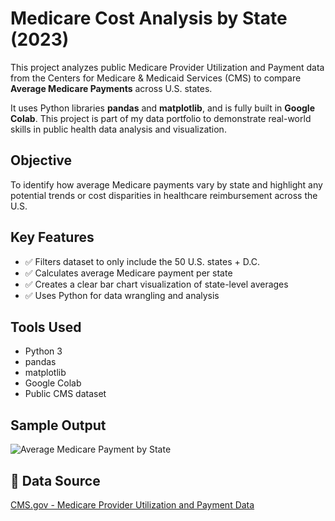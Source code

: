 # Medicare Cost Analysis by State (2023)

This project analyzes public Medicare Provider Utilization and Payment data from the Centers for Medicare & Medicaid Services (CMS) to compare **Average Medicare Payments** across U.S. states.

It uses Python libraries **pandas** and **matplotlib**, and is fully built in **Google Colab**. This project is part of my data portfolio to demonstrate real-world skills in public health data analysis and visualization.


## Objective

To identify how average Medicare payments vary by state and highlight any potential trends or cost disparities in healthcare reimbursement across the U.S.


## Key Features

- ✅ Filters dataset to only include the 50 U.S. states + D.C.
- ✅ Calculates average Medicare payment per state
- ✅ Creates a clear bar chart visualization of state-level averages
- ✅ Uses Python for data wrangling and analysis


## Tools Used

- Python 3
- pandas
- matplotlib
- Google Colab
- Public CMS dataset


## Sample Output

![Average Medicare Payment by State](https://github.com/tyohannes2/healthcare-cost-analysis/blob/main/avg_medicare_payment_by_state.png)


## 📁 Data Source

[CMS.gov - Medicare Provider Utilization and Payment Data](https://data.cms.gov/)

